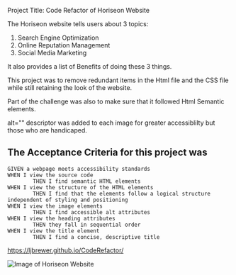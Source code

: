 Project Title: Code Refactor of Horiseon Website

The Horiseon website tells users about 3 topics:
1. Search Engine Optimization
2. Online Reputation Management
3. Social Media Marketing

It also provides a list of Benefits of doing these 3 things.

This project was to remove redundant items in the Html file and the CSS file while still retaining the look of the website.

Part of the challenge was also to make sure that it followed Html Semantic elements.

alt="" descriptor was added to each image for greater accessiblilty but those who are handicaped.

## The Acceptance Criteria for this project was

```
GIVEN a webpage meets accessibility standards
WHEN I view the source code
        THEN I find semantic HTML elements
WHEN I view the structure of the HTML elements
        THEN I find that the elements follow a logical structure independent of styling and positioning
WHEN I view the image elements
        THEN I find accessible alt attributes
WHEN I view the heading attributes
        THEN they fall in sequential order
WHEN I view the title element
        THEN I find a concise, descriptive title
```
 https://ljbrewer.github.io/CodeRefactor/

 ![Image of Horiseon Website](https://ljbrewer.github.io/CodeRefactor/assets/images/01-html-css-git-homework-demo.png)